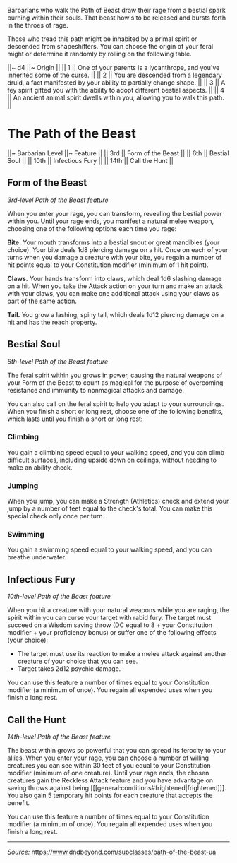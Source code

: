 Barbarians who walk the Path of Beast draw their rage from a bestial spark burning within their souls. That beast howls to be released and bursts forth in the throes of rage.

Those who tread this path might be inhabited by a primal spirit or descended from shapeshifters. You can choose the origin of your feral might or determine it randomly by rolling on the following table.

||~ d4 ||~ Origin ||
|| 1 || One of your parents is a lycanthrope, and you've inherited some of the curse. ||
|| 2 || You are descended from a legendary druid, a fact manifested by your ability to partially change shape. ||
|| 3 || A fey spirit gifted you with the ability to adopt different bestial aspects. ||
|| 4 || An ancient animal spirit dwells within you, allowing you to walk this path. ||

# The Path of the Beast

||~ Barbarian Level ||~ Feature ||
|| 3rd || Form of the Beast ||
|| 6th || Bestial Soul ||
|| 10th || Infectious Fury ||
|| 14th || Call the Hunt ||

## Form of the Beast

_3rd-level Path of the Beast feature_

When you enter your rage, you can transform, revealing the bestial power within you. Until your rage ends, you manifest a natural melee weapon, choosing one of the following options each time you rage:

**Bite.** Your mouth transforms into a bestial snout or great mandibles (your choice). Your bite deals 1d8 piercing damage on a hit. Once on each of your turns when you damage a creature with your bite, you regain a number of hit points equal to your Constitution modifier (minimum of 1 hit point).

**Claws.** Your hands transform into claws, which deal 1d6 slashing damage on a hit. When you take the Attack action on your turn and make an attack with your claws, you can make one additional attack using your claws as part of the same action.

**Tail.** You grow a lashing, spiny tail, which deals 1d12 piercing damage on a hit and has the reach property.

## Bestial Soul

_6th-level Path of the Beast feature_

The feral spirit within you grows in power, causing the natural weapons of your Form of the Beast to count as magical for the purpose of overcoming resistance and immunity to nonmagical attacks and damage.

You can also call on the feral spirit to help you adapt to your surroundings. When you finish a short or long rest, choose one of the following benefits, which lasts until you finish a short or long rest:

### Climbing

You gain a climbing speed equal to your walking speed, and you can climb difficult surfaces, including upside down on ceilings, without needing to make an ability check.

### Jumping

When you jump, you can make a Strength (Athletics) check and extend your jump by a number of feet equal to the check's total. You can make this special check only once per turn.

### Swimming

You gain a swimming speed equal to your walking speed, and you can breathe underwater.

## Infectious Fury

_10th-level Path of the Beast feature_

When you hit a creature with your natural weapons while you are raging, the spirit within you can curse your target with rabid fury. The target must succeed on a Wisdom saving throw (DC equal to 8 + your Constitution modifier + your proficiency bonus) or suffer one of the following effects (your choice):

* The target must use its reaction to make a melee attack against another creature of your choice that you can see.
* Target takes 2d12 psychic damage.

You can use this feature a number of times equal to your Constitution modifier (a minimum of once). You regain all expended uses when you finish a long rest.

## Call the Hunt

_14th-level Path of the Beast feature_

The beast within grows so powerful that you can spread its ferocity to your allies. When you enter your rage, you can choose a number of willing creatures you can see within 30 feet of you equal to your Constitution modifier (minimum of one creature). Until your rage ends, the chosen creatures gain the Reckless Attack feature and you have advantage on saving throws against being [[[general:conditions#frightened|frightened]]]. You also gain 5 temporary hit points for each creature that accepts the benefit.

You can use this feature a number of times equal to your Constitution modifier (a minimum of once). You regain all expended uses when you finish a long rest.

----

_Source:_ <https://www.dndbeyond.com/subclasses/path-of-the-beast-ua>
